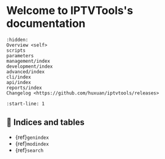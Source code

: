 # Welcome to IPTVTools's documentation

```{toctree}
:hidden:
Overview <self>
scripts
parameters
management/index
development/index
advanced/index
cli/index
api/index
reports/index
Changelog <https://github.com/huxuan/iptvtools/releases>
```

```{include} ../README.md
:start-line: 1
```

## 🔖 Indices and tables

* {ref}`genindex`
* {ref}`modindex`
* {ref}`search`

